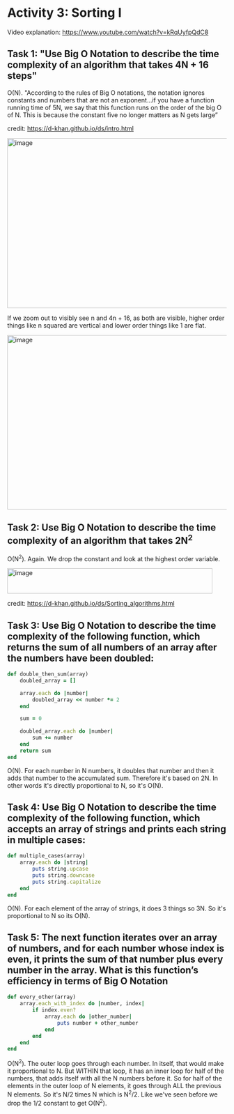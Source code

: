 
# Activity 3: Sorting I  

Video explanation: https://www.youtube.com/watch?v=kRqUyfpQdC8

## Task 1: "Use Big O Notation to describe the time complexity of an algorithm that takes 4N + 16 steps"

O(N). "According to the rules of Big O notations, the notation ignores constants and numbers that are not an exponent...if you have a function running time of 5N, we say that this function runs on the order of the big O of N. This is because the constant five no longer matters as N gets large”

credit: https://d-khan.github.io/ds/intro.html

<img width="725" height="390" alt="image" src="https://github.com/user-attachments/assets/1f009985-6746-4815-84bd-053096f7209a" />

If we zoom out to visibly see n and 4n + 16, as both are visible, higher order things like n squared are vertical and lower order things like 1 are flat. 

<img width="700" height="400" alt="image" src="https://github.com/user-attachments/assets/58d2fb3a-0d09-4765-afb1-edb79186967f" />


## Task 2: Use Big O Notation to describe the time complexity of an algorithm that takes 2N<sup>2</sup> 

O(N<sup>2</sup>). Again. We drop the constant and look at the highest order variable. 

<img width="471" height="58" alt="image" src="https://github.com/user-attachments/assets/c8ba0851-96fa-4a75-80f5-f8c9f790f441" />


credit: https://d-khan.github.io/ds/Sorting_algorithms.html

## Task 3: Use Big O Notation to describe the time complexity of the following function, which returns the sum of all numbers of an array after the numbers have been doubled:

```ruby
def double_then_sum(array) 
	doubled_array = []

	array.each do |number| 
		doubled_array << number *= 2
	end

	sum = 0

	doubled_array.each do |number| 
		sum += number
	end
	return sum 
end
```
O(N). For each number in N numbers, it doubles that number and then it adds that number to the accumulated sum. Therefore it's based on 2N. In other words it's directly proportional to N, so it's O(N).


## Task 4: Use Big O Notation to describe the time complexity of the following function, which accepts an array of strings and prints each string in multiple cases: 

```ruby
def multiple_cases(array) 
	array.each do |string|
		puts string.upcase 
		puts string.downcase 
		puts string.capitalize
	end 
end
```
O(N). For each element of the array of strings, it does 3 things so 3N. So it's proportional to N so its O(N). 

## Task 5: The next function iterates over an array of numbers, and for each number whose index is even, it prints the sum of that number plus every number in the array. What is this function’s efficiency in terms of Big O Notation

```ruby
def every_other(array) 
	array.each_with_index do |number, index|
		if index.even?
			array.each do |other_number|
            	puts number + other_number
			end 
		end
	end 
end
```
O(N<sup>2</sup>). The outer loop goes through each number. In itself, that would make it proportional to N. But WITHIN that loop, it has an inner loop for half of the numbers, that adds itself with all the N numbers before it. So for half of the elements in the outer loop of N elements, it goes through ALL the previous N elements. So it's N/2 times N which is N<sup>2</sup>/2. Like we've seen before we drop the 1/2 constant to get O(N<sup>2</sup>).

